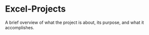 # Excel-Projects
A brief overview of what the project is about, its purpose, and what it accomplishes.
